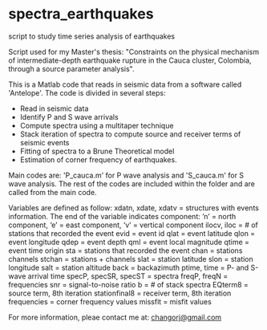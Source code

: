 # spectra_earthquakes
script to study time series analysis of earthquakes

Script used for my Master's thesis: "Constraints on the physical mechanism of 
intermediate-depth earthquake rupture in the Cauca cluster, Colombia, through a source parameter analysis".

This is a Matlab code that reads in seismic data from a software called 'Antelope'. The code is divided in
several steps:
- Read in seismic data
- Identify P and S wave arrivals
- Compute spectra using a multitaper technique
- Stack iteration of spectra to compute source and receiver terms of seismic events
- Fitting of spectra to a Brune Theoretical model
- Estimation of corner frequency of earthquakes.

Main codes are: 'P_cauca.m' for P wave analysis and 'S_cauca.m' for S wave analysis. The rest of the codes are included within the folder and are called from the main code. 

Variables are defined as follow:
			xdatn, xdate, xdatv = structures with events information. The end of the variable indicates component: ’n’ = north component, ‘e’ = east component, ‘v’ = vertical component
      ilocv, iloc = # of stations that recorded the event
			evid = event id
			qlat = event latitude
			qlon = event longitude
			qdep = event depth
			qml = event local magnitude
			qtime = event time origin
			sta = stations that recorded the event
			chan = stations channels
			stchan = stations + channels
			slat = station latitude
			slon = station longitude
			salt = station altitude
			back = backazimuth
			ptime, time = P- and S-wave arrival time
			specP, specSR, specST = spectra
			freqP, freqN = frequencies
			snr = signal-to-noise ratio
			b = # of stack spectra
			EQterm8 = source term, 8th iteration
			stationfinal8 = receiver term, 8th iteration
			frequencies = corner frequency values 
			missfit = misfit values

For more information, pleae contact me at: changorj@gmail.com
